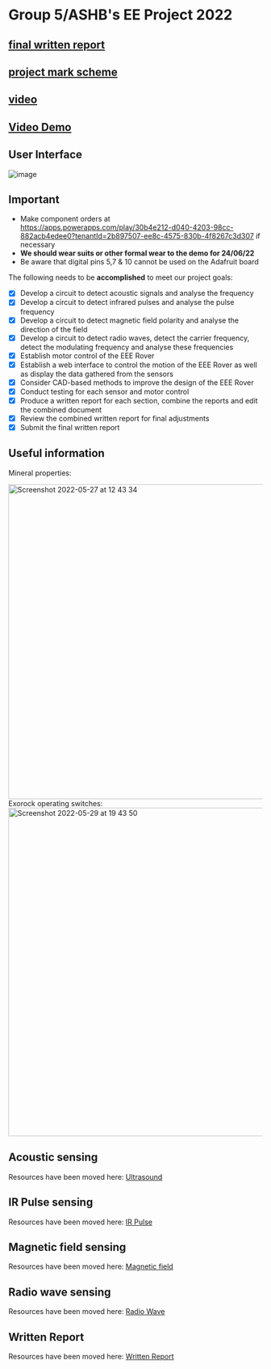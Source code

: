 # Group 5/ASHB's EE Project 2022 

## [final written report](https://imperiallondon-my.sharepoint.com/:w:/g/personal/an521_ic_ac_uk/EeuObOR-S-lHpdSKYnU6FhYBMaKFVtId1mpSv_Idt-HmbQ?e=gWFubt)
## [project mark scheme](https://github.com/shekratul10/EEProject/blob/main/Written%20report/EDP%20-%20final%20report%20mark%20sheet%202022%20-%20Copy.xlsx)
## [video](https://imperiallondon-my.sharepoint.com/:v:/g/personal/eperea_ic_ac_uk/EdCU5DJ8DUpJqPFEcV0eLp4B5TmBCVaoO-RB1G3f6M7Cjg)
## [Video Demo](https://imperiallondon-my.sharepoint.com/:v:/g/personal/rs2221_ic_ac_uk/EedtrnN3LAxCjQFRvVvkyTYB7NkDGX7jUrfwkagcI3mQWg?e=Vt8U9O)

## User Interface
![image](https://user-images.githubusercontent.com/84398982/175563513-63e5429d-2c22-49e0-a581-2baddb8fbe5c.png)

## Important 
- Make component orders at https://apps.powerapps.com/play/30b4e212-d040-4203-98cc-882acb4edee0?tenantId=2b897507-ee8c-4575-830b-4f8267c3d307 if necessary
- **We should wear suits or other formal wear to the demo for 24/06/22**
- Be aware that digital pins 5,7 & 10 cannot be used on the Adafruit board

The following needs to be **accomplished** to meet our project goals:
- [x] Develop a circuit to detect acoustic signals and analyse the frequency
- [x] Develop a circuit to detect infrared pulses and analyse the pulse frequency
- [x] Develop a circuit to detect magnetic field polarity and analyse the direction of the field
- [x] Develop a circuit to detect radio waves, detect the carrier frequency, detect the modulating frequency and analyse these frequencies
- [x] Establish motor control of the EEE Rover
- [x] Establish a web interface to control the motion of the EEE Rover as well as display the data gathered from the sensors
- [x] Consider CAD-based methods to improve the design of the EEE Rover
- [x] Conduct testing for each sensor and motor control
- [x] Produce a written report for each section, combine the reports and edit the combined document
- [x] Review the combined written report for final adjustments
- [x] Submit the final written report

## Useful information
Mineral properties:

<img width="623" alt="Screenshot 2022-05-27 at 12 43 34" src="https://user-images.githubusercontent.com/106095203/170692913-9280b7b0-e76c-451f-a7b8-0ea30aa6a381.png">
Exorock operating switches:

<img width="650" alt="Screenshot 2022-05-29 at 19 43 50" src="https://user-images.githubusercontent.com/106095203/170886613-d42fbb28-ed0c-472e-93cb-3d7952c586f6.png">

## Acoustic sensing
Resources have been moved here: [Ultrasound](https://github.com/shekratul10/EEProject/tree/main/Sensor/Ultrasound)
## IR Pulse sensing
Resources have been moved here: [IR Pulse](https://github.com/shekratul10/EEProject/tree/main/Sensor/IR%20Pulse)
## Magnetic field sensing
Resources have been moved here: [Magnetic field](https://github.com/shekratul10/EEProject/tree/main/Sensor/Magnetic%20field)
## Radio wave sensing
Resources have been moved here: [Radio Wave](https://github.com/shekratul10/EEProject/tree/main/Sensor/Radio%20Wave)
## Written Report
Resources have been moved here: [Written Report](https://github.com/shekratul10/EEProject/tree/main/Written%20report)
